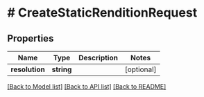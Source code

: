 # # CreateStaticRenditionRequest

## Properties

Name | Type | Description | Notes
------------ | ------------- | ------------- | -------------
**resolution** | **string** |  | [optional]

[[Back to Model list]](../../README.md#models) [[Back to API list]](../../README.md#endpoints) [[Back to README]](../../README.md)
